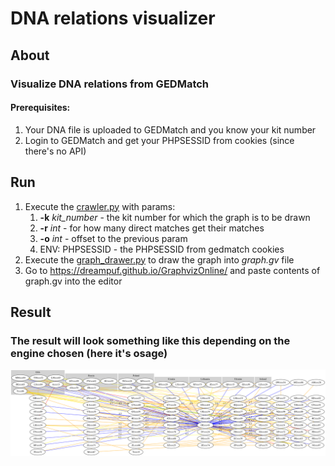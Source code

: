 # DNA relations visualizer

## About
### Visualize DNA relations from GEDMatch
#### Prerequisites:
1. Your DNA file is uploaded to GEDMatch and you know your kit number
2. Login to GEDMatch and get your PHPSESSID from cookies (since there's no API)

## Run
1. Execute the [crawler.py](/crawler.py) with params:
   1. **-k** *kit_number* - the kit number for which the graph is to be drawn
   2. **-r** *int* - for how many direct matches get their matches
   3. **-o** *int* - offset to the previous param
   4. ENV: PHPSESSID - the PHPSESSID from gedmatch cookies
2. Execute the [graph_drawer.py](/graph_drawer.py) to draw the graph into *graph.gv* file
3. Go to https://dreampuf.github.io/GraphvizOnline/ and paste contents of graph.gv into the editor

## Result
### The result will look something like this depending on the engine chosen (here it's osage)
![graph](/graphviz.svg)